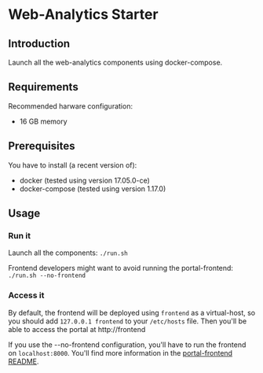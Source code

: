 # Web-Analytics Starter

## Introduction

Launch all the web-analytics components using docker-compose.

## Requirements

Recommended harware configuration:
* 16 GB memory

## Prerequisites

You have to install (a recent version of):
* docker (tested using version 17.05.0-ce)
* docker-compose (tested using version 1.17.0)

## Usage

### Run it

Launch all the components:
`./run.sh`

Frontend developers might want to avoid running the portal-frontend:
`./run.sh --no-frontend`

### Access it

By default, the frontend will be deployed using `frontend` as a virtual-host,
so you should add `127.0.0.1 frontend` to your `/etc/hosts` file. Then you'll
be able to access the portal at http://frontend

If you use the --no-frontend configuration, you'll have to run the frontend on
`localhost:8000`. You'll find more information in the
[portal-frontend README](https://github.com/HBPMedical/portal-frontend/blob/master/README.md).
